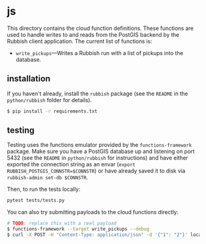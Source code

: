 # js

This directory contains the cloud function definitions. These functions are used to handle writes to and reads from the PostGIS backend by the Rubbish client application. The current list of functions is:

* `write_pickups`&mdash;Writes a Rubbish run with a list of pickups into the database.

## installation

If you haven't already, install the `rubbish` package (see the `README` in the `python/rubbish` folder for details).

```bash
$ pip install -r requirements.txt
```

## testing

Testing uses the functions emulator provided by the `functions-framework` package. Make sure you have a PostGIS database up and listening on port 5432 (see the `README` in `python/rubbish` for instructions) and have either exported the connection string as an envar (`export RUBBISH_POSTGIS_CONNSTR=$CONNSTR`) or have already saved it to disk via `rubbish-admin set-db $CONNSTR`.

Then, to run the tests locally:

```bash
pytest tests/tests.py
```

You can also try submitting payloads to the cloud functions directly:

```bash
# TODO: replace this with a real payload
$ functions-framework --target write_pickups --debug
$ curl -X POST -H "Content-Type: application/json" -d '{"1": "2"}' localhost:8080
```
